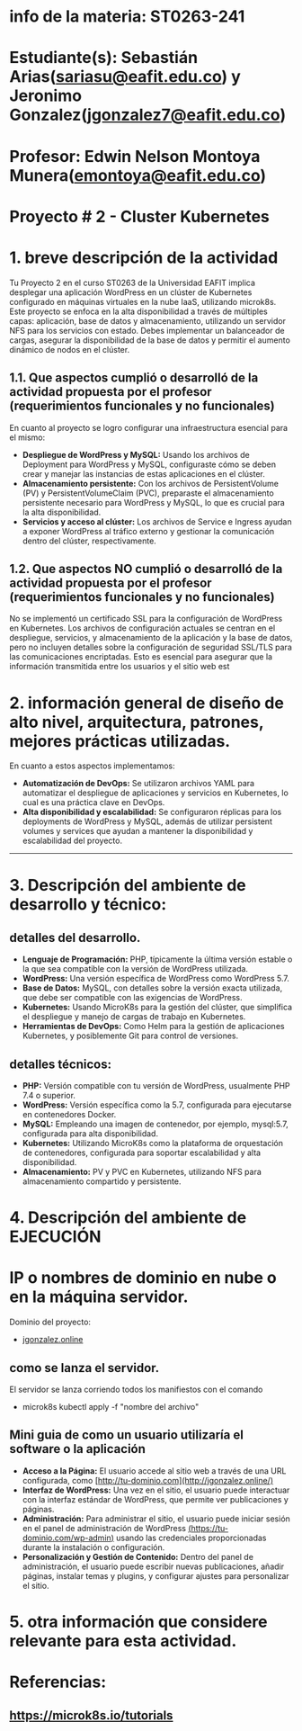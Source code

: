# info de la materia: ST0263-241
#
# Estudiante(s): Sebastián Arias(sariasu@eafit.edu.co) y Jeronimo Gonzalez(jgonzalez7@eafit.edu.co)
#
# Profesor: Edwin Nelson Montoya Munera(emontoya@eafit.edu.co)

# Proyecto # 2 - Cluster Kubernetes
#
# 1. breve descripción de la actividad
Tu Proyecto 2 en el curso ST0263 de la Universidad EAFIT implica desplegar una aplicación WordPress en un clúster de Kubernetes configurado en máquinas virtuales en la nube IaaS, utilizando microk8s. Este proyecto se enfoca en la alta disponibilidad a través de múltiples capas: aplicación, base de datos y almacenamiento, utilizando un servidor NFS para los servicios con estado. Debes implementar un balanceador de cargas, asegurar la disponibilidad de la base de datos y permitir el aumento dinámico de nodos en el clúster. 

## 1.1. Que aspectos cumplió o desarrolló de la actividad propuesta por el profesor (requerimientos funcionales y no funcionales)
En cuanto al proyecto se logro configurar una infraestructura esencial para el mismo:
   - **Despliegue de WordPress y MySQL:** Usando los archivos de Deployment para WordPress y MySQL, configuraste cómo se deben crear y manejar las instancias de estas aplicaciones en el clúster.
   - **Almacenamiento persistente:** Con los archivos de PersistentVolume (PV) y PersistentVolumeClaim (PVC), preparaste el almacenamiento persistente necesario para WordPress y MySQL, lo que es crucial para la alta disponibilidad.
   - **Servicios y acceso al clúster:** Los archivos de Service e Ingress ayudan a exponer WordPress al tráfico externo y gestionar la comunicación dentro del clúster, respectivamente.

## 1.2. Que aspectos NO cumplió o desarrolló de la actividad propuesta por el profesor (requerimientos funcionales y no funcionales)
No se implementó un certificado SSL para la configuración de WordPress en Kubernetes. Los archivos de configuración actuales se centran en el despliegue, servicios, y almacenamiento de la aplicación y la base de datos, pero no incluyen detalles sobre la configuración de seguridad SSL/TLS para las comunicaciones encriptadas. Esto es esencial para asegurar que la información transmitida entre los usuarios y el sitio web est

# 2. información general de diseño de alto nivel, arquitectura, patrones, mejores prácticas utilizadas.
En cuanto a estos aspectos implementamos:
   - **Automatización de DevOps:** Se utilizaron archivos YAML para automatizar el despliegue de aplicaciones y servicios en Kubernetes, lo cual es una práctica clave en DevOps.
   - **Alta disponibilidad y escalabilidad:** Se configuraron réplicas para los deployments de WordPress y MySQL, además de utilizar persistent volumes y services que ayudan a mantener la disponibilidad y escalabilidad del proyecto.
----------------------------
# 3. Descripción del ambiente de desarrollo y técnico:

## detalles del desarrollo.
   - **Lenguaje de Programación:** PHP, típicamente la última versión estable o la que sea compatible con la versión de WordPress utilizada.
   - **WordPress:** Una versión específica de WordPress como WordPress 5.7.
   - **Base de Datos:** MySQL, con detalles sobre la versión exacta utilizada, que debe ser compatible con las exigencias de WordPress.
   - **Kubernetes:** Usando MicroK8s para la gestión del clúster, que simplifica el despliegue y manejo de cargas de trabajo en Kubernetes.
   - **Herramientas de DevOps:** Como Helm para la gestión de aplicaciones Kubernetes, y posiblemente Git para control de versiones.
     
## detalles técnicos:
   - **PHP:** Versión compatible con tu versión de WordPress, usualmente PHP 7.4 o superior.
   - **WordPress:** Versión específica como la 5.7, configurada para ejecutarse en contenedores Docker.
   - **MySQL:** Empleando una imagen de contenedor, por ejemplo, mysql:5.7, configurada para alta disponibilidad.
   - **Kubernetes:** Utilizando MicroK8s como la plataforma de orquestación de contenedores, configurada para soportar escalabilidad y alta disponibilidad.
   - **Almacenamiento:** PV y PVC en Kubernetes, utilizando NFS para almacenamiento compartido y persistente.
     
# 4. Descripción del ambiente de EJECUCIÓN

# IP o nombres de dominio en nube o en la máquina servidor.
Dominio del proyecto:
   - [jgonzalez.online](http://jgonzalez.online/)

## como se lanza el servidor.
El servidor se lanza corriendo todos los manifiestos con el comando 
   - microk8s kubectl apply -f "nombre del archivo"
      
## Mini guia de como un usuario utilizaría el software o la aplicación
  - **Acceso a la Página:** El usuario accede al sitio web a través de una URL configurada, como [http://tu-dominio.com](http://jgonzalez.online/)
  - **Interfaz de WordPress:** Una vez en el sitio, el usuario puede interactuar con la interfaz estándar de WordPress, que permite ver publicaciones y páginas.
  - **Administración:** Para administrar el sitio, el usuario puede iniciar sesión en el panel de administración de WordPress [(https://tu-dominio.com/wp-admin)](http://jgonzalez.online/wp-admin) usando las credenciales proporcionadas durante la instalación o configuración.
  - **Personalización y Gestión de Contenido:** Dentro del panel de administración, el usuario puede escribir nuevas publicaciones, añadir páginas, instalar temas y plugins, y configurar ajustes para personalizar el sitio. 

# 5. otra información que considere relevante para esta actividad.

# Referencias:
## https://microk8s.io/tutorials
